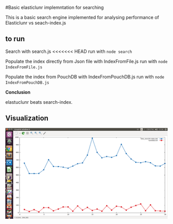 #Basic elasticlunr implemntation for searching

This is a basic search engine implemented for analysing performance of Elasticlunr vs seach-index.js

## to run
Search with search.js
<<<<<<< HEAD
run with `node search` 

Populate the index directly from Json file with IndexFromFile.js
run with `node IndexFromFile.js` 

Populate the index  from PouchDB  with IndexFromPouchDB.js
run with `node IndexFromPouchDB.js`

**Conclusion**

 elastuclunr beats search-index.
 
## Visualization

 ![](/data_ploting.png)
 

